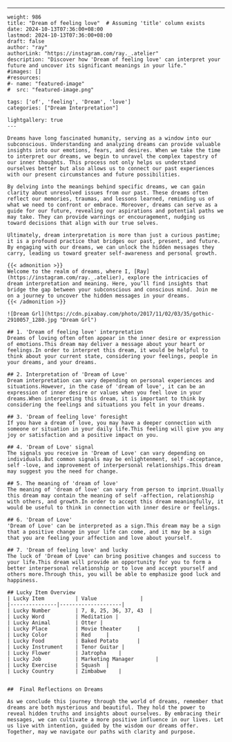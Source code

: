 ---
    weight: 986
    title: "Dream of feeling love"  # Assuming 'title' column exists
    date: 2024-10-13T07:36:00+08:00
    lastmod: 2024-10-13T07:36:00+08:00
    draft: false
    author: "ray"
    authorLink: "https://instagram.com/ray._.atelier"
    description: "Discover how 'Dream of feeling love' can interpret your future and uncover its significant meanings in your life."
    #images: []
    #resources:
    #- name: "featured-image"
    #  src: "featured-image.png"
    
    tags: ['of', 'feeling', 'Dream', 'love']
    categories: ["Dream Interpretation"]
    
    lightgallery: true
    ---
    
    Dreams have long fascinated humanity, serving as a window into our subconscious. Understanding and analyzing dreams can provide valuable insights into our emotions, fears, and desires. When we take the time to interpret our dreams, we begin to unravel the complex tapestry of our inner thoughts. This process not only helps us understand ourselves better but also allows us to connect our past experiences with our present circumstances and future possibilities.
    
    By delving into the meanings behind specific dreams, we can gain clarity about unresolved issues from our past. These dreams often reflect our memories, traumas, and lessons learned, reminding us of what we need to confront or embrace. Moreover, dreams can serve as a guide for our future, revealing our aspirations and potential paths we may take. They can provide warnings or encouragement, nudging us toward decisions that align with our true selves.
    
    Ultimately, dream interpretation is more than just a curious pastime; it is a profound practice that bridges our past, present, and future. By engaging with our dreams, we can unlock the hidden messages they carry, leading us toward greater self-awareness and personal growth.
    
    {{< admonition >}}
    Welcome to the realm of dreams, where I, [Ray](https://instagram.com/ray._.atelier), explore the intricacies of dream interpretation and meaning. Here, you’ll find insights that bridge the gap between your subconscious and conscious mind. Join me on a journey to uncover the hidden messages in your dreams.
    {{< /admonition >}}
    
    ![Dream Grl](https://cdn.pixabay.com/photo/2017/11/02/03/35/gothic-2910057_1280.jpg "Dream Grl")
    
    ## 1. 'Dream of feeling love' interpretation
    Dreams of loving often often appear in the inner desire or expression of emotions.This dream may deliver a message about your heart or feelings.In order to interpret this dream, it would be helpful to think about your current state, considering your feelings, people in your dreams, and your dreams.
    
    ## 2. Interpretation of 'Dream of Love'
    Dream interpretation can vary depending on personal experiences and situations.However, in the case of 'dream of love', it can be an expression of inner desire or values when you feel love in your dreams.When interpreting this dream, it is important to think by considering the feelings and situations you felt in your dreams.
    
    ## 3. 'Dream of feeling love' foresight
    If you have a dream of love, you may have a deeper connection with someone or situation in your daily life.This feeling will give you any joy or satisfaction and a positive impact on you.
    
    ## 4. 'Dream of Love' signal
    The signals you receive in 'Dream of Love' can vary depending on individuals.But common signals may be enlightenment, self -acceptance, self -love, and improvement of interpersonal relationships.This dream may suggest you the need for change.
    
    ## 5. The meaning of 'dream of love'
    The meaning of 'dream of love' can vary from person to imprint.Usually this dream may contain the meaning of self -affection, relationship with others, and growth.In order to accept this dream meaningfully, it would be useful to think in connection with inner desire or feelings.
    
    ## 6. 'Dream of Love'
    'Dream of Love' can be interpreted as a sign.This dream may be a sign that a positive change in your life can come, and it may be a sign that you are feeling your affection and love about yourself.
    
    ## 7. 'Dream of feeling love' and lucky
    The luck of 'Dream of Love' can bring positive changes and success to your life.This dream will provide an opportunity for you to form a better interpersonal relationship or to love and accept yourself and others more.Through this, you will be able to emphasize good luck and happiness.
    
    ## Lucky Item Overview
    | Lucky Item          | Value              |
    |---------------|--------------------|
    | Lucky Number        | 7, 8, 25, 36, 37, 43  |
    | Lucky Word          | Meditation |
    | Lucky Animal        | Otter |
    | Lucky Place         | Movie theater     |
    | Lucky Color         | Red     |
    | Lucky Food          | Baked Potato      |
    | Lucky Instrument    | Tenor Guitar |
    | Lucky Flower        | Jatropha    |
    | Lucky Job           | Marketing Manager       |
    | Lucky Exercise      | Squash  |
    | Lucky Country       | Zimbabwe    |
    
    
    ##  Final Reflections on Dreams
    
    As we conclude this journey through the world of dreams, remember that dreams are both mysterious and beautiful. They hold the power to reveal hidden truths and insights about ourselves. By embracing their messages, we can cultivate a more positive influence in our lives. Let us live with intention, guided by the wisdom our dreams offer. Together, may we navigate our paths with clarity and purpose.
    